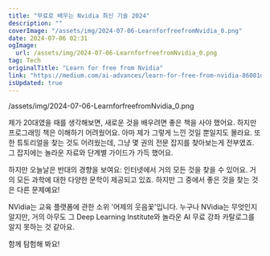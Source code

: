 ```yaml
---
title: "무료로 배우는 Nvidia 최신 기술 2024"
description: ""
coverImage: "/assets/img/2024-07-06-LearnforfreefromNvidia_0.png"
date: 2024-07-06 02:31
ogImage: 
  url: /assets/img/2024-07-06-LearnforfreefromNvidia_0.png
tag: Tech
originalTitle: "Learn for free from Nvidia"
link: "https://medium.com/ai-advances/learn-for-free-from-nvidia-86081dd4a1a1"
isUpdated: true
---
```




/assets/img/2024-07-06-LearnforfreefromNvidia_0.png

제가 20대였을 때를 생각해보면, 새로운 것을 배우려면 좋은 책을 사야 했어요. 하지만 프로그래밍 책은 이해하기 어려웠어요. 아마 제가 그렇게 느낀 것일 뿐일지도 몰라요. 또한 튜토리얼을 찾는 것도 어려웠는데, 그냥 몇 권의 전문 잡지를 찾아보는게 전부였죠. 그 잡지에는 놀라운 자료와 단계별 가이드가 가득 했어요.

하지만 오늘날은 반대의 경향을 보여요: 인터넷에서 거의 모든 것을 찾을 수 있어요. 거의 모든 과학에 대한 다양한 문학이 제공되고 있죠. 하지만 그 중에서 좋은 것을 찾는 것은 다른 문제예요!

NVidia는 교육 플랫폼에 관한 소위 '어제의 웃음꽃'입니다. 누구나 NVidia는 무엇인지 알지만, 거의 아무도 그 Deep Learning Institute와 놀라운 AI 무료 강좌 카탈로그를 알지 못하는 것 같아요.

<div class="content-ad"></div>

함께 탐험해 봐요!
